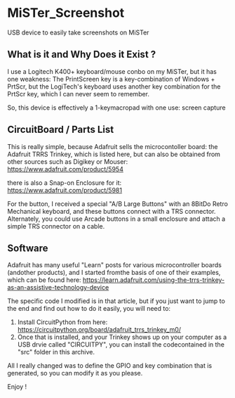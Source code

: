 # MiSTer_Screenshot
USB device to easily take screenshots on MiSTer

## What is it and Why Does it Exist ?

I use a Logitech K400+ keyboard/mouse conbo on my MiSTer, but it has one weakness: The
PrintScreen key is a key-combination of Windows + PrtScr, but the LogiTech's keyboard
uses another key combination for the PrtScr key, which I can never seem to remember.

So, this device is effectively a 1-keymacropad with one use: screen capture


## CircuitBoard / Parts List

This is really simple, because Adafruit sells the microcontoller board: the Adafruit
TRRS Trinkey, which is listed here, but can also be obtained from other sources such as
Digikey or Mouser:
https://www.adafruit.com/product/5954

there is also a Snap-on Enclosure for it:
https://www.adafruit.com/product/5981

For the button, I received a special "A/B Large Buttons" with an 8BitDo Retro Mechanical keyboard,
and these buttons connect with a TRS connector.  Alternately, you could use Arcade buttons in
a small enclosure and attach a simple TRS connector on a cable.


## Software

Adafruit has many useful "Learn" posts for various microcontroller boards (andother products),
and I started fromthe basis of one of their examples, which can be found here:
https://learn.adafruit.com/using-the-trrs-trinkey-as-an-assistive-technology-device

The specific code I modified is in that article, but if you just want to jump to the end and find
out how to do it easily, you will need to:
 1.  Install CircuitPython from here: https://circuitpython.org/board/adafruit_trrs_trinkey_m0/
 2.  Once that is installed, and your Trinkey shows up on your computer as a USB drvie called "CIRCUITPY",
you can install the codecontained in the "src" folder in this archive.

All I really changed was to define the GPIO and key combination that is generated, so you can modify it
as you please.

Enjoy ! 
